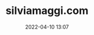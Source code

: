 ---
title: "silviamaggi.com"
bookmarkOf: https://silviamaggidesign.com
date: "2022-04-10 13:07"
detailLevel: "3"
---